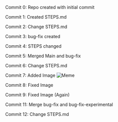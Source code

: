 Commit 0:
Repo created with initial commit

Commit 1:
Created STEPS.md

Commit 2:
Change STEPS.md

Commit 3:
bug-fix created

Commit 4:
STEPS changed

Commit 5: 
Merged Main and bug-fix

Commit 6:
Change STEPS.md

Commit 7:
Added Image 
![Meme](https://programmerhumor.io/wp-content/uploads/2021/08/programmerhumor-io-programming-memes-6f8020e6ab7fc1e.jpg "Dank")

Commit 8: 
Fixed Image 

Commit 9:
Fixed Image (Again)

Commit 11:
Merge bug-fix and bug-fix-experimental

Commit 12: 
Change STEPS.md



